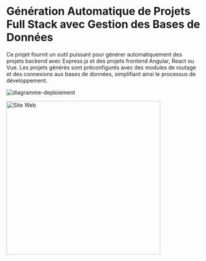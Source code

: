 # Génération Automatique de Projets Full Stack avec Gestion des Bases de Données

Ce projet fournit un outil puissant pour générer automatiquement des projets backend avec Express.js et des projets frontend Angular, React ou Vue. 
Les projets générés sont préconfigurés avec des modules de routage et des connexions aux bases de données, simplifiant ainsi le processus de développement.

![diagramme-deploiement](https://github.com/user-attachments/assets/e9c453ac-233d-475b-b6d5-e62197b70471)

<img src="https://github.com/user-attachments/assets/bd20ec00-f827-40ad-9fef-d326f2381ce9" alt="Site Web" width="400">
